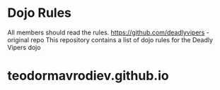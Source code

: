 Dojo Rules
==========
All members should read the rules.
https://github.com/deadlyvipers - original repo
This repository contains a list of dojo rules for the Deadly Vipers dojo

# teodormavrodiev.github.io
